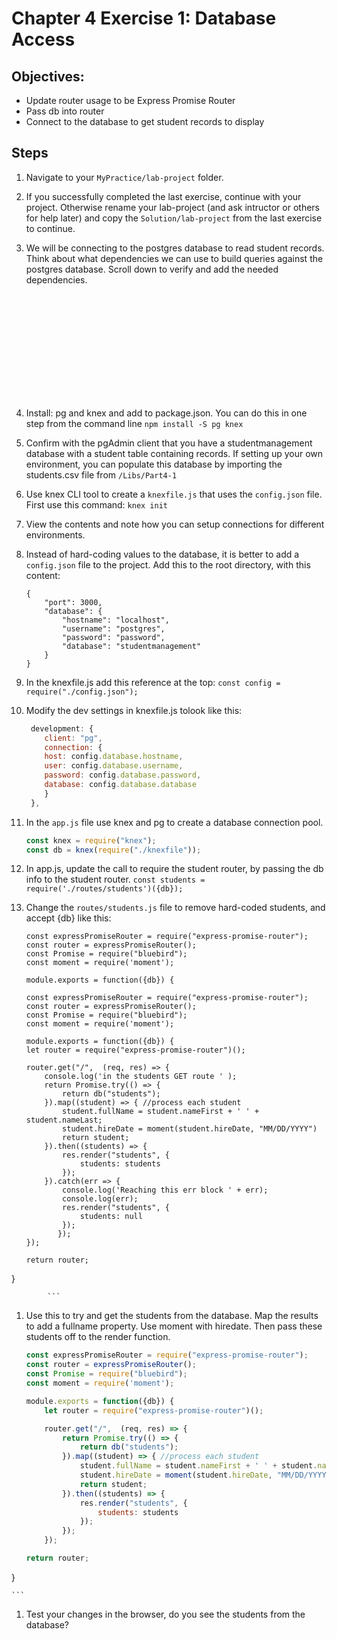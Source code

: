 # Chapter 4 Exercise 1: Database Access

## Objectives:
* Update router usage to be Express Promise Router
* Pass db into router
* Connect to the database to get student records to display

## Steps 

1. Navigate to your `MyPractice/lab-project` folder.

1. If you successfully completed the last exercise, continue with your project. Otherwise rename your lab-project (and ask intructor or others for help later) and copy the `Solution/lab-project` from the last exercise to continue.

1. We will be connecting to the postgres database to read student records. Think about what dependencies we can use to build queries against the postgres database. Scroll down to verify and add the needed dependencies.
	```













	```

1. Install:  pg and knex and add to package.json. You can do this in one step from the command line 
`npm install -S pg knex `

1. Confirm with the pgAdmin client that you have a studentmanagement database with a student table containing records. If setting up your own environment, you can populate this database by importing the students.csv file from `/Libs/Part4-1`

1. Use knex CLI tool to create a `knexfile.js` that uses the `config.json` file. First use this command:
```knex init```

1. View the contents and note how you can setup connections for different environments.

1. Instead of hard-coding values to the database, it is better to add a `config.json` file to the project. Add this to the root directory, with this content:
	```
	{
		"port": 3000,
		"database": {
			"hostname": "localhost",
			"username": "postgres",
			"password": "password",
			"database": "studentmanagement"
		} 
	}
	```

1. In the knexfile.js add this reference at the top:
	``` const config = require("./config.json"); ```

1. 	Modify the dev settings in knexfile.js tolook like this:
	```javascript	
	 development: {
		client: "pg",
		connection: {
		host: config.database.hostname,
		user: config.database.username,
		password: config.database.password,
		database: config.database.database
		}
 	 },
	```

1. In the `app.js` file use knex and pg to create a database connection pool.
	``` javascript
	const knex = require("knex");
	const db = knex(require("./knexfile"));
	```

1. In app.js, update the call to require the student router, by passing the db info to the student router.
	``` const students = require('./routes/students')({db}); ```

1. Change the `routes/students.js` file to remove hard-coded students, and accept {db} like this:
	```
	const expressPromiseRouter = require("express-promise-router");
	const router = expressPromiseRouter();
	const Promise = require("bluebird");
	const moment = require('moment');

	module.exports = function({db}) {
			
	const expressPromiseRouter = require("express-promise-router");
	const router = expressPromiseRouter();
	const Promise = require("bluebird");
	const moment = require('moment');

	module.exports = function({db}) {
	let router = require("express-promise-router")();

	router.get("/",  (req, res) => {
		console.log('in the students GET route ' );
		return Promise.try(() => {
			return db("students");
		}).map((student) => { //process each student
			student.fullName = student.nameFirst + ' ' + student.nameLast;
			student.hireDate = moment(student.hireDate, "MM/DD/YYYY")
			return student;
		}).then((students) => {
			res.render("students", {
				students: students
			});
		}).catch(err => {
			console.log('Reaching this err block ' + err);
			console.log(err);
			res.render("students", {
				students: null
			});
	       });
	});
	
	return router;
}
		
			
			
			
			
			```

1. Use this to try and get the students from the database. Map the results to add a fullname property. Use moment with hiredate. Then pass these students off to the render function.  

	``` javascript
	const expressPromiseRouter = require("express-promise-router");
	const router = expressPromiseRouter();
	const Promise = require("bluebird");
	const moment = require('moment');

	module.exports = function({db}) {
		let router = require("express-promise-router")();

		router.get("/",  (req, res) => {
			return Promise.try(() => {
				return db("students");
			}).map((student) => { //process each student
				student.fullName = student.nameFirst + ' ' + student.nameLast;
				student.hireDate = moment(student.hireDate, "MM/DD/YYYY")
				return student;
			}).then((students) => {
				res.render("students", {
					students: students
				});
			});
		});

	return router;
}

	```

1. Test your changes in the browser, do you see the students from the database?








